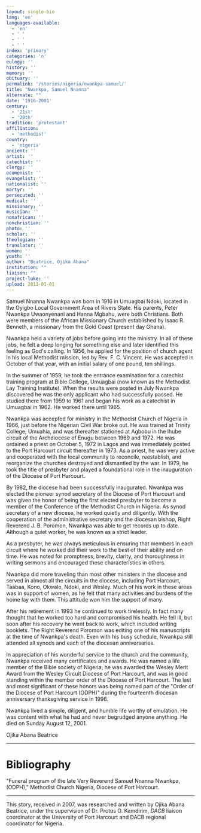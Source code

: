 ```yaml
---
layout: single-bio
lang: 'en'
languages-available:
  - 'en'
  - ' '
  - ' '
  - ' '
index: 'primary'
categories: 'n'
eulogy: ''
history: ''
memory: ''
obituary: ''
permalink: '/stories/nigeria/nwankpa-samuel/'
title: "Nwankpa, Samuel Nnanna"
alternate: ""
date: '1916-2001'
century:
  - '21st'
  - '20th'
tradition: 'protestant'
affiliation:
  - 'methodist'
country:
  - 'nigeria'
ancient: ''
artist: ''
catechist: ''
clergy: ''
ecumenist: ''
evangelist: ''
nationalist: ''
martyr: ''
persecuted: ''
medical: ''
missionary: ''
musician: ''
nonafrican: ''
nonchristian: ''
photo: ''
scholar: ''
theologian: ''
translator: ''
women: ''
youth: ''
author: "Beatrice, Ojika Abana"
institution: ""
liaison: ""
project-luke: ''
upload: 2011-01-01
---
```




Samuel Nnanna Nwankpa was born in 1916 in Umuagbai Ndoki, located in the Oyigbo Local Government Area of Rivers State. His parents, Peter Nwankpa Uwaonyenani and Hanna Mgbahu, were both Christians. Both were members of the African Missionary Church established by Isaac R. Benneth, a missionary from the Gold Coast (present day Ghana).

Nwankpa held a variety of jobs before going into the ministry. In all of these jobs, he felt a deep longing for something else and later identified this feeling as God's calling. In 1956, he applied for the position of church agent in his local Methodist mission, led by Rev. F. C. Vincent. He was accepted in October of that year, with an initial salary of one pound, ten shillings.

In the summer of 1959, he took the entrance examination for a catechist training program at Bible College, Umuagbai (now known as the Methodist Lay Training Institute). When the results were posted in July Nwankpa discovered he was the only applicant who had successfully passed. He studied there from 1959 to 1961 and began his work as a catechist in Umuagbai in 1962. He worked there until 1965.

Nwankpa was accepted for ministry in the Methodist Church of Nigeria in 1966, just before the Nigerian Civil War broke out. He was trained at Trinity College, Umuahia, and was thereafter stationed at Agbobu in the Ihube circuit of the Archdiocese of Enugu between 1969 and 1972. He was ordained a priest on October 5, 1972 in Lagos and was immediately posted to the Port Harcourt circuit thereafter in 1973. As a priest, he was very active and cooperated with the local community to reconcile, reestablish, and reorganize the churches destroyed and dismantled by the war. In 1979, he took the title of presbyter and played a foundational role in the inauguration of the Diocese of Port Harcourt.

By 1982, the diocese had been successfully inaugurated. Nwankpa was elected the pioneer synod secretary of the Diocese of Port Harcourt and was given the honor of being the first elected presbyter to become a member of the Conference of the Methodist Church in Nigeria. As synod secretary of a new diocese, he worked quietly and diligently. With the cooperation of the administrative secretary and the diocesan bishop, Right Reverend J. B. Poromon, Nwankpa was able to get records up to date. Although a quiet worker, he was known as a strict leader.

As a presbyter, he was always meticulous in ensuring that members in each circuit where he worked did their work to the best of their ability and on time. He was noted for promptness, brevity, clarity, and thoroughness in writing sermons and encouraged these characteristics in others.

Nwankpa did more traveling than most other ministers in the diocese and served in almost all the circuits in the diocese, including Port Harcourt, Taabaa, Kono, Okwale, Ndoki, and Wesley. Much of his work in these areas was in support of women, as he felt that many activities and burdens of the home lay with them. This attitude won him the support of many.

After his retirement in 1993 he continued to work tirelessly. In fact many thought that he worked too hard and compromised his health. He fell ill, but soon after his recovery he went back to work, which included writing booklets. The Right Reverend Poromon was editing one of his manuscripts at the time of Nwankpa's death. Even with his busy schedule, Nwankpa still attended all synods and each of the diocesan anniversaries.

In appreciation of his wonderful service to the church and the community, Nwankpa received many certificates and awards. He was named a life member of the Bible society of Nigeria; he was awarded the Wesley Merit Award from the Wesley Circuit Diocese of Port Harcourt, and was in good standing within the member order of the Diocese of Port Harcourt. The last and most significant of these honors was being named part of the "Order of the Diocese of Port Harcourt (ODPH)" during the fourteenth diocesan anniversary thanksgiving service in 1996.

Nwankpa lived a simple, diligent, and humble life worthy of emulation. He was content with what he had and never begrudged anyone anything. He died on Sunday August 12, 2001.

Ojika Abana Beatrice

---

# Bibliography

"Funeral program of the late Very Reverend Samuel Nnanna Nwankpa, (ODPH)," Methodist Church Nigeria, Diocese of Port Harcourt.

---

This story, received in 2007, was researched and written by Ojika Abana Beatrice, under the supervision of Dr. Protus O. Kemdirim, *DACB* liaison coordinator at the University of Port Harcourt and DACB regional coordinator for Nigeria.